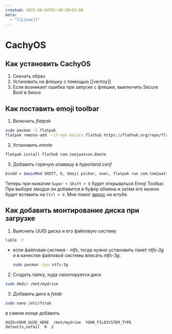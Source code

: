 ```yaml
---
created: 2025-08-04T01:48:58+03:00
meta:
  - "[[Linux]]"
---
```


# CachyOS

## Как установить CachyOS

 1. Скачать образ
 2. Установить на флешку с помощью [[ventoy]]
 3. Если возникает ошибка при запуске с флешки, выключить Secure Boot в биосе


## Как поставить emoji toolbar

 1. Включить _flatpak_
```bash
sudo pacman -S flatpak
flatpak remote-add --if-not-exists flathub https://flathub.org/repo/flathub.flatpakrepo
```

 2. Установить _emote_
```bash
flatpak install flathub com.tomjwatson.Emote
```

 3. Добавить горячую клавишу в _hyperland.conf_
```bash
bindd = $mainMod SHIFT, E, Emoji picker, exec, flatpak run com.tomjwatson.Emote
```

Теперь при нажатии `Super + Shift + E` будет открываться Emoji Toolbar. При выборе эмодзи он добавится в буфер обмена и затем его можно будет вставить на `Ctrl + V`.
Мне помог [видос](https://www.youtube.com/watch?v=cX0tO1zcCxg) на ютубе.


## Как добавить монтирование диска при загрузке

 1. Выяснить UUID диска и его файловую систему

```bash
lsblk -f
```
 - если файловая система - _ntfs_, тогда нужно установить пакет _ntfs-3g_ и в качестве файловой системы вписать _ntfs-3g_.
	```bash
	sudo pacman -Syu ntfs-3g
	```

 2. Создать папку, куда смонтируется диск
```bash
sudo mkdir /mnt/mydrive
```
 
 3. Добавить диск в _fstab_
```bash
sudo nano /etc/fstab
```
в самом конце добавить
```
UUID=YOUR_UUID_HERE  /mnt/mydrive  YOUR_FILESYSTEM_TYPE  defaults,nofail  0  2
```
